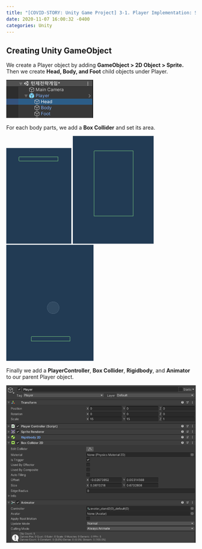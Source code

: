 ```yaml
---
title: "[COVID-STORY: Unity Game Project] 3-1. Player Implementation: Setting Head & Body & Foot"
date: 2020-11-07 16:00:32 -0400
categories: Unity
---
```

## Creating Unity GameObject
We create a Player object by adding **GameObject > 2D Object > Sprite.**
Then we create **Head, Body, and Foot** child objects under Player.

![head_body_foot](/assets/images/covid_story_3_1_0.png)

For each body parts, we add a **Box Collider** and set its area.

![head](/assets/images/covid_story_3_1_1.png)
![body](/assets/images/covid_story_3_1_2.png)
![foot](/assets/images/covid_story_3_1_3.png)

Finally we add a **PlayerController**, **Box Collider**, **Rigidbody**, and **Animator** to our parent Player object.

![dd](/assets/images/covid_story_3_1_4.png)
